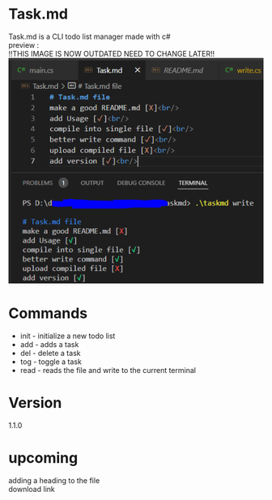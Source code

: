 # Task.md 
Task.md is a CLI todo list manager made with c#<br/>
preview : <br/>
!!THIS IMAGE IS NOW OUTDATED NEED TO CHANGE LATER!! <br/>
![task](https://github.com/democraz20/taskmd/blob/main/images/task.PNG "preview")

# Commands
* init - initialize a new todo list
* add - adds a task
* del - delete a task
* tog - toggle a task
* read - reads the file and write to the current terminal

# Version
1.1.0

# upcoming 
adding a heading to the file <br/>
download link
